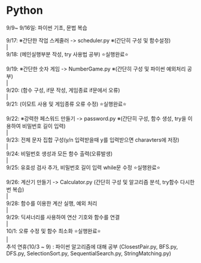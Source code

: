 # Python 

9/9~ 9/16일: 파이썬 기초, 문법 복습


9/17: ※간단한 작업 스케줄러 -> scheduler.py ※(간단히 구성 및 함수설정)  
|  
9/18: (메인실행부분 작성, try 사용법 공부) ⭐실행완료⭐️

9/19: ※간단한 숫자 게임 -> NumberGame.py ※(간단히 구성 및 파이썬 예외처리 공부)  
|  
9/20: (함수 구성, if문 작성, 게임종료 if문에서 오류)  
|  
9/21: (이모트 사용 및 게임종류 오류 수정) ⭐️실행완료⭐️  

9/22: ※강력한 페스워드 만들기 -> password.py ※(간단히 구성, 함수 생성, try을 이용하여 비밀번호 길이 입력)  
|  
9/23: 전체 문자 집합 구성(y/n 입력받을때 y를 입력받으면 charavters에 저장)  
|  
9/24: 비밀번호 생성과 모든 함수 출력(오류발생)  
|  
9/25: 유효성 검사 추가, 비밀번호 길이 입력 while문 수정 ⭐실행완료⭐️  

9/26: 계산기 만들기 -> Calculator.py (간단히 구성 및 알고리즘 분석, try함수 다시한번 복습)  
|  
9/28: 함수를 이용한 계산 실행, 예외 처리  
|  
9/29: 딕셔너리를 사용하여 연산 기호와 함수를 연결  
|  
10/1: 오류 수정 및 함수 최소화 ⭐실행완료⭐️    
|  
추석 연휴(10/3 ~ 9) : 파이썬 알고리즘에 대해 공부 (ClosestPair.py, BFS.py, DFS.py, SelectionSort.py, SequentialSearch.py, StringMatching.py)  
